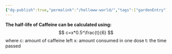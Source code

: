 ```yaml
---
{"dg-publish":true,"permalink":"/helloww-world/","tags":["gardenEntry"]}
---
```


**The half-life of Caffeine can be calculated using:**
$$
 c=x*0.5^\frac{t}{6}
$$
where
c: amount of caffeine left
x: amount consumed in one dose
t: the time passed